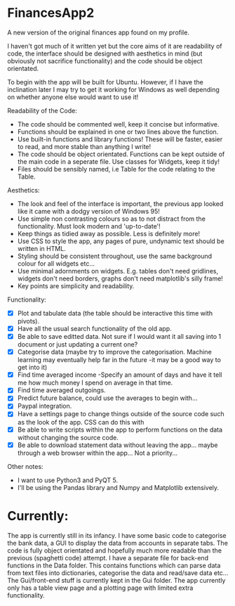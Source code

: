 # FinancesApp2
A new version of the original finances app found on my profile. 

I haven't got much of it written yet but the core aims of it are readability of code, the interface should be designed with aesthetics in mind (but obviously not sacrifice functionality) and the code should be object orientated.

To begin with the app will be built for Ubuntu. However, if I have the inclination later I may try to get it working for Windows as well depending on whether anyone else would want to use it!


Readability of the Code:
  * The code should be commented well, keep it concise but informative.
  * Functions should be explained in one or two lines above the function.
  * Use built-in functions and library functions! These will be faster, easier to read, and more stable than anything I write!
  * The code should be object orientated. Functions can be kept outside of the main code in a seperate file. Use classes for Widgets, keep it tidy!
  * Files should be sensibly named, i.e Table for the code relating to the Table.

Aesthetics:
  * The look and feel of the interface is important, the previous app looked like it came with a dodgy version of Windows 95!
  * Use simple non contrasting colours so as to not distract from the functionality. Must look modern and 'up-to-date'!
  * Keep things as tidied away as possible. Less is definitely more!
  * Use CSS to style the app, any pages of pure, undynamic text should be written in HTML.
  * Styling should be consistent throughout, use the same background colour for all widgets etc... 
  * Use minimal adornments on widgets. E.g. tables don't need gridlines, widgets don't need borders, graphs don't need matplotlib's silly frame!
  * Key points are simplicity and readability.
  
Functionality:
- [x] Plot and tabulate data (the table should be interactive this time with pivots).
- [x] Have all the usual search functionality of the old app.
- [x] Be able to save editted data. Not sure if I would want it all saving into 1 document or just updating a current one?
- [x] Categorise data (maybe try to improve the categorisation. Machine learning may eventually help far in the future -it may be a good way to get into it)
- [x] Find time averaged income -Specify an amount of days and have it tell me how much money I spend on average in that time.
- [x] Find time averaged outgoings. 
- [x] Predict future balance, could use the averages to begin with...
- [x] Paypal integration.
- [x] Have a settings page to change things outside of the source code such as the look of the app. CSS can do this with 
- [x] Be able to write scripts within the app to perform functions on the data without changing the source code.
- [x] Be able to download statement data without leaving the app... maybe through a web browser within the app... Not a priority...
   
Other notes:
  * I want to use Python3 and PyQT 5.
  * I'll be using the Pandas library and Numpy and Matplotlib extensively.




# Currently:
The app is currently still in its infancy. I have some basic code to categorise the bank data, a GUI to display the data from accounts in separate tabs. The code is fully object orientated and hopefully much more readable than the previous (spaghetti code) attempt. I have a separate file for back-end functions in the Data folder. This contains functions which can parse data from text files into dictionaries, categorise the data and read/save data etc... The Gui/front-end stuff is currently kept in the Gui folder. The app currently only has a table view page and a plotting page with limited extra functionality.
